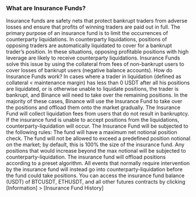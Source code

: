 ### What are Insurance Funds?

Insurance funds are safety nets that protect bankrupt traders from adverse losses and ensure that profits of winning traders are paid out in full. The primary purpose of an insurance fund is to limit the occurrences of counterparty liquidations. In counterparty liquidations, positions of opposing traders are automatically liquidated to cover for a bankrupt trader’s position. In these situations, opposing profitable positions with high leverage are likely to receive counterparty liquidations. Insurance Funds solve this issue by using the collateral from fees of non-bankrupt users to cover losses of bankrupt users (negative balance accounts).
How do Insurance Funds work?
In cases where a trader in liquidation (defined as collateral < maintenance margin) has less than 0 USDT after all his positions are liquidated, or is otherwise unable to liquidate positions, the trader is bankrupt, and Binance will need to take over the remaining positions.
In the majority of these cases, Binance will use the Insurance Fund to take over the positions and offload them onto the market gradually. The Insurance Fund will collect liquidation fees from users that do not result in bankruptcy. If the insurance fund is unable to accept positions from the liquidations, counterparty-liquidation will occur.
The Insurance Fund will be subjected to the following rules:
The fund will have a maximum net notional position check. The fund will not be allowed to exceed a predefined position notional on the market; by default, this is 100% the size of the insurance fund. Any positions that would increase beyond the max notional will be subjected to counterparty-liquidation. The insurance fund will offload positions according to a preset algorithm. All events that normally require intervention by the insurance fund will instead go into counterparty-liquidation before the fund could take positions.
You can access the insurance fund balance (USDT) of BTCUSDT, ETHUSDT, and all other futures contracts by clicking [Information] > [Insurance Fund History]
